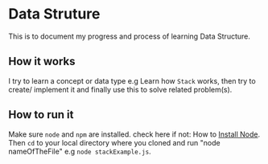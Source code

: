 # Data Struture

This is to document my progress and process of learning Data Structure.

## How it works

I try to learn a concept or data type e.g Learn how `Stack` works, then try to create/ implement it and finally use this to solve related problem(s).

## How to run it

Make sure `node` and `npm` are installed. check here if not: How to [Install Node](https://nodejs.org/en/download/).
Then `cd` to your local directory where you cloned and run "node nameOfTheFile" e.g `node stackExample.js`.
